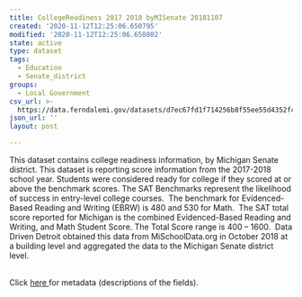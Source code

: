 ```yaml
---
title: CollegeReadiness 2017 2018 byMISenate 20181107
created: '2020-11-12T12:25:06.650795'
modified: '2020-11-12T12:25:06.650802'
state: active
type: dataset
tags:
  - Education
  - Senate_district
groups:
  - Local Government
csv_url: >-
  https://data.ferndalemi.gov/datasets/d7ec67fd1f714256b8f55ee55d4352f4_0.csv?outSR=%7B%22latestWkid%22%3A2898%2C%22wkid%22%3A2898%7D
json_url: ''
layout: post

---
```

This dataset contains college readiness information, by Michigan Senate district. This dataset is reporting score information from the 2017-2018 school year. Students were considered ready for college if they scored at or above the benchmark scores. The SAT Benchmarks represent the likelihood of success in entry-level college courses.  The benchmark for Evidenced-Based Reading and Writing (EBRW) is 480 and 530 for Math.  The SAT total score reported for Michigan is the combined Evidenced-Based Reading and Writing, and Math Student Score. The Total Score range is 400 – 1600.  Data Driven Detroit obtained this data from MiSchoolData.org in October 2018 at a building level and aggregated the data to the Michigan Senate district level.<div><br /></div><div><div>Click <a href='http://www.datadrivendetroit.org/metadata/CollegeReadiness_20172018_byMISenate_Metadata_20181108.xlsx' target='_blank'>here </a>for metadata (descriptions of the fields).</div></div><div><br /></div>
